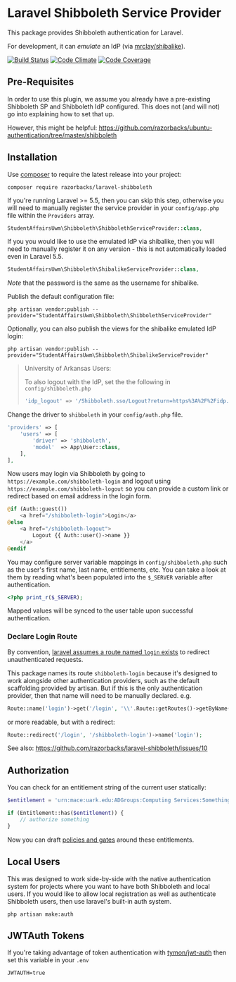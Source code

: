 # Laravel Shibboleth Service Provider

This package provides Shibboleth authentication for Laravel.

For development, it can *emulate* an IdP (via [mrclay/shibalike][13]).

[![Build Status][12]][11]
[![Code Climate][3]][2]
[![Code Coverage][8]][7]

## Pre-Requisites

In order to use this plugin, we assume you already have a pre-existing
Shibboleth SP and Shibboleth IdP configured. This does not (and will not) go
into explaining how to set that up.

However, this might be helpful:
https://github.com/razorbacks/ubuntu-authentication/tree/master/shibboleth

## Installation

Use [composer][1] to require the latest release into your project:

    composer require razorbacks/laravel-shibboleth

If you're running Laravel >= 5.5, then you can skip this step, otherwise
you will need to manually register the service provider in your `config/app.php`
file within the `Providers` array.

```php
StudentAffairsUwm\Shibboleth\ShibbolethServiceProvider::class,
```

If you you would like to use the emulated IdP via shibalike, then you will need
to manually register it on any version - this is not automatically loaded even
in Laravel 5.5.

```php
StudentAffairsUwm\Shibboleth\ShibalikeServiceProvider::class,
```

*Note* that the password is the same as the username for shibalike.

Publish the default configuration file:

    php artisan vendor:publish --provider="StudentAffairsUwm\Shibboleth\ShibbolethServiceProvider"

Optionally, you can also publish the views for the shibalike emulated IdP login:

    php artisan vendor:publish --provider="StudentAffairsUwm\Shibboleth\ShibalikeServiceProvider"

> University of Arkansas Users:
>
> To also logout with the IdP, set the the following in `config/shibboleth.php`
>
> ```php
> 'idp_logout' => '/Shibboleth.sso/Logout?return=https%3A%2F%2Fidp.uark.edu%2Fidp%2Fexit.jsp',
> ```

Change the driver to `shibboleth` in your `config/auth.php` file.

```php
'providers' => [
    'users' => [
        'driver' => 'shibboleth',
        'model'  => App\User::class,
    ],
],
```

Now users may login via Shibboleth by going to `https://example.com/shibboleth-login`
and logout using `https://example.com/shibboleth-logout` so you can provide a custom link
or redirect based on email address in the login form.

```php
@if (Auth::guest())
    <a href="/shibboleth-login">Login</a>
@else
    <a href="/shibboleth-logout">
        Logout {{ Auth::user()->name }}
    </a>
@endif
```

You may configure server variable mappings in `config/shibboleth.php` such as
the user's first name, last name, entitlements, etc. You can take a look at them
by reading what's been populated into the `$_SERVER` variable after authentication.

```php
<?php print_r($_SERVER);
```

Mapped values will be synced to the user table upon successful authentication.

### Declare Login Route

By convention, [laravel assumes a route named `login` exists][laravel-login]
to redirect unauthenticated requests.

[laravel-login]:https://github.com/laravel/framework/blob/b301be35ca42762d876f84d02704718a1226a97d/src/Illuminate/Foundation/Exceptions/Handler.php#L220

This package names its route `shibboleth-login` because
it's designed to work alongside other authentication providers,
such as the default scaffolding provided by artisan.
But if this is the only authentication provider,
then that name will need to be manually declared. e.g.

```php
Route::name('login')->get('/login', '\\'.Route::getRoutes()->getByName('shibboleth-login')->getActionName());
```

or more readable, but with a redirect:

```php
Route::redirect('/login', '/shibboleth-login')->name('login');
```

See also: https://github.com/razorbacks/laravel-shibboleth/issues/10

## Authorization

You can check for an entitlement string of the current user statically:

```php
$entitlement = 'urn:mace:uark.edu:ADGroups:Computing Services:Something';

if (Entitlement::has($entitlement)) {
    // authorize something
}
```

Now you can draft [policies and gates][16] around these entitlements.

## Local Users

This was designed to work side-by-side with the native authentication system
for projects where you want to have both Shibboleth and local users.
If you would like to allow local registration as well as authenticate Shibboleth
users, then use laravel's built-in auth system.

    php artisan make:auth

## JWTAuth Tokens

If you're taking advantage of token authentication with [tymon/jwt-auth][4] then
set this variable in your `.env`

    JWTAUTH=true

[1]:https://getcomposer.org/
[2]:https://codeclimate.com/github/razorbacks/laravel-shibboleth
[3]:https://codeclimate.com/github/razorbacks/laravel-shibboleth/badges/gpa.svg
[4]:https://github.com/tymondesigns/jwt-auth
[7]:https://codecov.io/gh/razorbacks/laravel-shibboleth/branch/master
[8]:https://img.shields.io/codecov/c/github/razorbacks/laravel-shibboleth/master.svg
[11]:https://travis-ci.org/razorbacks/laravel-shibboleth
[12]:https://travis-ci.org/razorbacks/laravel-shibboleth.svg?branch=master
[13]:https://github.com/mrclay/shibalike
[14]:https://laravel.com/docs/5.4/eloquent-relationships#many-to-many
[15]:./src/database/migrations/2017_02_24_100000_create_entitlement_user_table.php
[16]:https://laravel.com/docs/5.4/authorization
